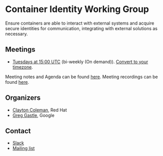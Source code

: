 <!---
This is an autogenerated file!

Please do not edit this file directly, but instead make changes to the
sigs.yaml file in the project root.

To understand how this file is generated, see generator/README.md.
-->
# Container Identity Working Group

Ensure containers are able to interact with external systems and acquire secure identities for communication, integrating with external solutions as necessary.

## Meetings
* [Tuesdays at 15:00 UTC](TBD) (bi-weekly (On demand)). [Convert to your timezone](http://www.thetimezoneconverter.com/?t=15:00&tz=UTC).

Meeting notes and Agenda can be found [here](https://docs.google.com/document/d/1bCK-1_Zy2WfsrMBJkdaV72d2hidaxZBhS5YQHAgscPI/edit).
Meeting recordings can be found [here]().

## Organizers
* [Clayton Coleman](https://github.com/smarterclayton), Red Hat
* [Greg Gastle](https://github.com/destijl), Google

## Contact
* [Slack](https://kubernetes.slack.com/messages/wg-container-identity)
* [Mailing list](https://groups.google.com/forum/#!forum/kubernetes-wg-container-identity)

<!-- BEGIN CUSTOM CONTENT -->

<!-- END CUSTOM CONTENT -->
